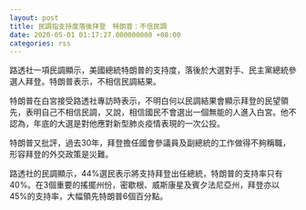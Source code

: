 ```yaml
---
layout: post
title: 民調指支持度落後拜登　特朗普：不信民調
date: 2020-05-01 01:17:27.000000000 +08:00
categories: rss
---
```


路透社一項民調顯示，美國總統特朗普的支持度，落後於大選對手、民主黨總統參選人拜登。特朗普表示，不相信民調結果。

特朗普在白宮接受路透社專訪時表示，不明白何以民調結果會顯示拜登的民望領先，表明自己不相信民調，又說，相信國民不會選出一個無能的人進入白宮。他不認為，年底的大選是對他應對新型肺炎疫情表現的一次公投。

特朗普又批評，過去30年，拜登擔任國會參議員及副總統的工作做得不夠稱職，形容拜登的外交政策是災難。

路透社的民調顯示，44%選民表示將支持拜登出任總統，特朗普的支持率只有40%。在3個重要的搖擺州份，密歇根、威斯康星及賓夕法尼亞州，拜登亦以45%的支持率，大幅領先特朗普6個百分點。

